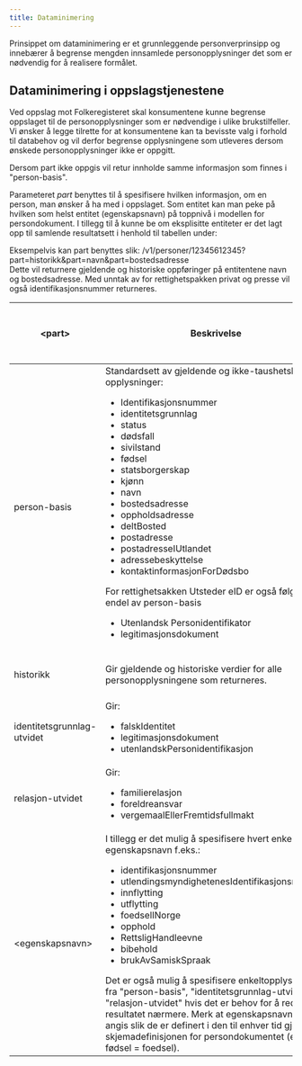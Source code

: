 ```yaml
---
title: Dataminimering
---
```


Prinsippet om dataminimering er et grunnleggende personverprinsipp og innebærer å begrense mengden innsamlede personopplysninger det som er nødvendig for å realisere formålet.

## Dataminimering i oppslagstjenestene
Ved oppslag mot Folkeregisteret skal konsumentene kunne begrense oppslaget til de personopplysninger som er nødvendige i ulike brukstilfeller. Vi ønsker å legge tilrette for at konsumentene kan ta bevisste valg i forhold til databehov og vil derfor begrense opplysningene som utleveres dersom ønskede personopplysninger ikke er oppgitt.

Dersom part ikke oppgis vil retur innholde samme informasjon som finnes i "person-basis".

Parameteret *part* benyttes til å spesifisere hvilken informasjon, om en person, man ønsker å ha med i oppslaget. Som entitet kan man peke på hvilken som helst entitet (egenskapsnavn) på toppnivå i modellen for persondokument. I tillegg til å kunne be om eksplisitte entiteter er det lagt opp til samlende resultatsett i henhold til tabellen under:

Eksempelvis kan part benyttes slik: /v1/personer/12345612345?part=historikk&part=navn&part=bostedsadresse <br>  Dette vil returnere gjeldende og historiske oppføringer på entitentene navn og bostedsadresse. Med unntak av for rettighetspakken privat og presse vil også identifikasjonsnummer returneres.  


| <part\> | Beskrivelse | Offentlig og privat virksomhet med hjemmel | Offentlig virksomhet uten hjemmel | Privat virksomhet uten hjemmel | Privat virksomhet | Finans | Presse|Privat virksomhet uten folkeregisteridentifikator |Privat uten <br> folkeregisteridentifikator |Utsteder eID |
|---------|------------|------------|------------|------------|------------|------------|------------|------------|------------|------------|
| person-basis | Standardsett av gjeldende og ikke-taushetsbelagte opplysninger: <ul><li>Identifikasjonsnummer</li><li>identitetsgrunnlag</li><li>status</li><li>dødsfall</li><li>sivilstand</li><li>fødsel</li><li>statsborgerskap</li><li>kjønn</li><li>navn</li><li>bostedsadresse</li><li>oppholdsadresse</li><li>deltBosted</li><li>postadresse</li><li>postadresseIUtlandet</li><li>adressebeskyttelse</li><li>kontaktinformasjonForDødsbo</li></ul>  For rettighetsakken Utsteder eID er også følgende endel av person-basis <ul><li>Utenlandsk Personidentifikator</li><li>legitimasjonsdokument</li>   | Ja | Ja | Ja |Ja Bortsett fra Identifikasjonsnummer - denne må eksplisitt defineres ("part=identifikasjonsnummer", se <egenskapsnavn> nedenfor) | Ja | Ja Bortsett fra Identifikasjonsnummer - denne må eksplisitt defineres ("part=identifikasjonsnummer", se <egenskapsnavn> nedenfor) |Ja Bortsett fra Identifikasjonsnummer |Ja Bortsett fra Identifikasjonsnummer | Ja |
| historikk | Gir gjeldende og historiske verdier for alle personopplysningene som returneres. | Ja | Ja, for identifikasjonsnummer, adresser og navn | Ja, for identifikasjonsnummer, adresser og navn | Ja, for identifikasjonsnummer, adresser og navn| Ja, for identifikasjonsnummer, adresser, navn og sivilstand | Ja, for identifikasjonsnummer, adresser og navn |  Ja, for identifikasjonsnummer, adresser og navn |  Ja, for identifikasjonsnummer, adresser og navn | Ja, for identifikasjonsnummer, adresser og navn  |
| identitetsgrunnlag-utvidet | Gir: <ul><li>falskIdentitet</li><li>legitimasjonsdokument</li><li>utenlandskPersonidentifikasjon</ul></li> | Ja | Nei | Nei | Nei| Nei | Nei | Nei |Nei | Ja|
| relasjon-utvidet | Gir: <ul><li>familierelasjon</li><li>foreldreansvar</li><li>vergemaalEllerFremtidsfullmakt</ul></li> | Ja | Kun vergemålEllerFremtidsfullmakt | Kun vergemålEllerFremtidsfullmakt | Kun vergemålEllerFremtidsfullmakt | Ja | Kun vergemålEllerFremtidsfullmakt | Kun vergemålEllerFremtidsfullmakt | Kun vergemålEllerFremtidsfullmakt | Kun vergemålEllerFremtidsfullmakt |
| <egenskapsnavn\> | I tillegg er det mulig å spesifisere hvert enkelt egenskapsnavn f.eks.: <ul><li>identifikasjonsnummer</li><li>utlendingsmyndighetenesIdentifikasjonsnummer</li><li>innflytting</li><li>utflytting</li><li>foedselINorge</li><li>opphold</li><li>RettsligHandleevne</li><li>bibehold</li><li>brukAvSamiskSpraak</ul></li> Det er også mulig å spesifisere enkeltopplysningene fra "person-basis", "identitetsgrunnlag-utvidet" og "relasjon-utvidet" hvis det er behov for å redusere resultatet nærmere. Merk at egenskapsnavnene må angis slik de er definert i den til enhver tid gjeldende skjemadefinisjonen for persondokumentet (eks: fødsel = foedsel). | Ja | Ja, men avhengig av at opplysningen er tilgjengelig i rettighetspakken | Ja, men avhengig av at opplysningen er tilgjengelig i | Ja, men avhengig av at opplysningen er tilgjengelig i rettighetspakken| Ja, men avhengig av at opplysningen er tilgjengelig i rettighetspakken| Ja, men avhengig av at opplysningen er tilgjengelig i rettighetspakken|Ja, men avhengig av at opplysningen er tilgjengelig i rettighetspakken|Ja, men avhengig av at opplysningen er tilgjengelig i rettighetspakken| Ja, men avhengig av at opplysningen er tilgjengelig i rettighetspakken|
